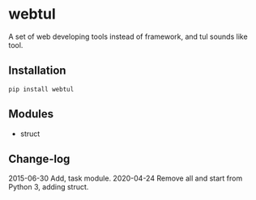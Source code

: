 webtul
====================
A set of web developing tools instead of framework, and tul sounds like tool.

Installation
--------------------
    pip install webtul

Modules
--------------------
* struct

Change-log
--------------------

2015-06-30 Add, task module.
2020-04-24 Remove all and start from Python 3, adding struct.
